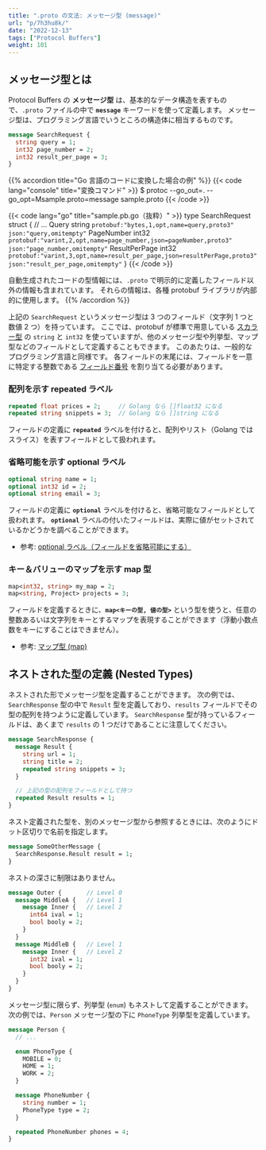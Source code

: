 ```yaml
---
title: ".proto の文法: メッセージ型 (message)"
url: "p/7h3hu8k/"
date: "2022-12-13"
tags: ["Protocol Buffers"]
weight: 101
---
```


メッセージ型とは
----

Protocol Buffers の __メッセージ型__ は、基本的なデータ構造を表すもので、`.proto` ファイルの中で __`message`__ キーワードを使って定義します。
メッセージ型は、プログラミング言語でいうところの構造体に相当するものです。

```proto
message SearchRequest {
  string query = 1;
  int32 page_number = 2;
  int32 result_per_page = 3;
}
```

{{% accordion title="Go 言語のコードに変換した場合の例" %}}
{{< code lang="console" title="変換コマンド" >}}
$ protoc --go_out=. --go_opt=Msample.proto=message sample.proto
{{< /code >}}

{{< code lang="go" title="sample.pb.go（抜粋）" >}}
type SearchRequest struct {
	// ...
	Query         string `protobuf:"bytes,1,opt,name=query,proto3" json:"query,omitempty"`
	PageNumber    int32  `protobuf:"varint,2,opt,name=page_number,json=pageNumber,proto3" json:"page_number,omitempty"`
	ResultPerPage int32  `protobuf:"varint,3,opt,name=result_per_page,json=resultPerPage,proto3" json:"result_per_page,omitempty"`
}
{{< /code >}}

自動生成されたコードの型情報には、`.proto` で明示的に定義したフィールド以外の情報も含まれています。
それらの情報は、各種 protobuf ライブラリが内部的に使用します。
{{% /accordion %}}

上記の `SearchRequest` というメッセージ型は 3 つのフィールド（文字列 1 つと数値 2 つ）を持っています。
ここでは、protobuf が標準で用意している [スカラー型](/p/bi5jyer/) の `string` と `int32` を使っていますが、他のメッセージ型や列挙型、マップ型などのフィールドとして定義することもできます。
このあたりは、一般的なプログラミング言語と同様です。
各フィールドの末尾には、フィールドを一意に特定する整数である [フィールド番号](/p/w7xkvnb/) を割り当てる必要があります。

### 配列を示す repeated ラベル

```proto
repeated float prices = 2;     // Golang なら []float32 になる
repeated string snippets = 3;  // Golang なら []string になる
```

フィールドの定義に __`repeated`__ ラベルを付けると、配列やリスト（Golang ではスライス）を表すフィールドとして扱われます。

### 省略可能を示す optional ラベル

```proto
optional string name = 1;
optional int32 id = 2;
optional string email = 3;
```

フィールドの定義に __`optional`__ ラベルを付けると、省略可能なフィールドとして扱われます。
__`optional`__ ラベルの付いたフィールドは、実際に値がセットされているかどうかを調べることができます。

- 参考: [optional ラベル（フィールドを省略可能にする）](/p/sp9q7o5/)

### キー＆バリューのマップを示す map 型

```proto
map<int32, string> my_map = 2;
map<string, Project> projects = 3;
```

フィールドを定義するときに、__`map<キーの型, 値の型>`__ という型を使うと、任意の整数あるいは文字列をキーとするマップを表現することができます（浮動小数点数をキーにすることはできません）。

- 参考: [マップ型 (map)](/p/xpbnycm/)


ネストされた型の定義 (Nested Types)
----

ネストされた形でメッセージ型を定義することができます。
次の例では、`SearchResponse` 型の中で `Result` 型を定義しており、`results` フィールドでその型の配列を持つように定義しています。
`SearchResponse` 型が持っているフィールドは、あくまで `results` の 1 つだけであることに注意してください。

```proto
message SearchResponse {
  message Result {
    string url = 1;
    string title = 2;
    repeated string snippets = 3;
  }

  // 上記の型の配列をフィールドとして持つ
  repeated Result results = 1;
}
```

ネスト定義された型を、別のメッセージ型から参照するときには、次のようにドット区切りで名前を指定します。

```proto
message SomeOtherMessage {
  SearchResponse.Result result = 1;
}
```

ネストの深さに制限はありません。

```proto
message Outer {       // Level 0
  message MiddleA {   // Level 1
    message Inner {   // Level 2
      int64 ival = 1;
      bool booly = 2;
    }
  }
  message MiddleB {   // Level 1
    message Inner {   // Level 2
      int32 ival = 1;
      bool booly = 2;
    }
  }
}
```

メッセージ型に限らず、列挙型 (`enum`) もネストして定義することができます。
次の例では、`Person` メッセージ型の下に `PhoneType` 列挙型を定義しています。

```proto
message Person {
  // ...

  enum PhoneType {
    MOBILE = 0;
    HOME = 1;
    WORK = 2;
  }

  message PhoneNumber {
    string number = 1;
    PhoneType type = 2;
  }

  repeated PhoneNumber phones = 4;
}
```

